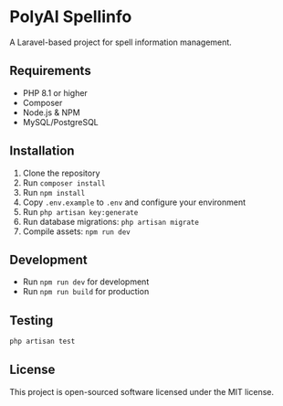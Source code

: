 # PolyAI Spellinfo

A Laravel-based project for spell information management.

## Requirements

- PHP 8.1 or higher
- Composer
- Node.js & NPM
- MySQL/PostgreSQL

## Installation

1. Clone the repository
2. Run `composer install`
3. Run `npm install`
4. Copy `.env.example` to `.env` and configure your environment
5. Run `php artisan key:generate`
6. Run database migrations: `php artisan migrate`
7. Compile assets: `npm run dev`

## Development

- Run `npm run dev` for development
- Run `npm run build` for production

## Testing

```bash
php artisan test
```

## License

This project is open-sourced software licensed under the MIT license.
